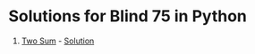 # Solutions for Blind 75 in Python

1. [Two Sum](https://leetcode.com/problems/two-sum/) - [Solution](two-sum.py)
